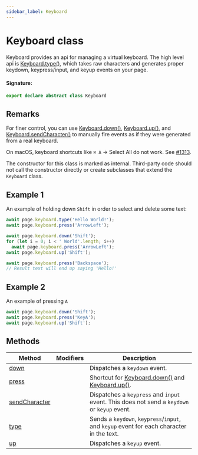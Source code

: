 ```yaml
---
sidebar_label: Keyboard
---
```


# Keyboard class

Keyboard provides an api for managing a virtual keyboard. The high level api is [Keyboard.type()](./puppeteer.keyboard.type.md), which takes raw characters and generates proper keydown, keypress/input, and keyup events on your page.

#### Signature:

```typescript
export declare abstract class Keyboard
```

## Remarks

For finer control, you can use [Keyboard.down()](./puppeteer.keyboard.down.md), [Keyboard.up()](./puppeteer.keyboard.up.md), and [Keyboard.sendCharacter()](./puppeteer.keyboard.sendcharacter.md) to manually fire events as if they were generated from a real keyboard.

On macOS, keyboard shortcuts like `⌘ A` -&gt; Select All do not work. See [\#1313](https://github.com/puppeteer/puppeteer/issues/1313).

The constructor for this class is marked as internal. Third-party code should not call the constructor directly or create subclasses that extend the `Keyboard` class.

## Example 1

An example of holding down `Shift` in order to select and delete some text:

```ts
await page.keyboard.type('Hello World!');
await page.keyboard.press('ArrowLeft');

await page.keyboard.down('Shift');
for (let i = 0; i < ' World'.length; i++)
  await page.keyboard.press('ArrowLeft');
await page.keyboard.up('Shift');

await page.keyboard.press('Backspace');
// Result text will end up saying 'Hello!'
```

## Example 2

An example of pressing `A`

```ts
await page.keyboard.down('Shift');
await page.keyboard.press('KeyA');
await page.keyboard.up('Shift');
```

## Methods

| Method                                                 | Modifiers | Description                                                                                                                             |
| ------------------------------------------------------ | --------- | --------------------------------------------------------------------------------------------------------------------------------------- |
| [down](./puppeteer.keyboard.down.md)                   |           | Dispatches a <code>keydown</code> event.                                                                                                |
| [press](./puppeteer.keyboard.press.md)                 |           | Shortcut for [Keyboard.down()](./puppeteer.keyboard.down.md) and [Keyboard.up()](./puppeteer.keyboard.up.md).                           |
| [sendCharacter](./puppeteer.keyboard.sendcharacter.md) |           | Dispatches a <code>keypress</code> and <code>input</code> event. This does not send a <code>keydown</code> or <code>keyup</code> event. |
| [type](./puppeteer.keyboard.type.md)                   |           | Sends a <code>keydown</code>, <code>keypress</code>/<code>input</code>, and <code>keyup</code> event for each character in the text.    |
| [up](./puppeteer.keyboard.up.md)                       |           | Dispatches a <code>keyup</code> event.                                                                                                  |
